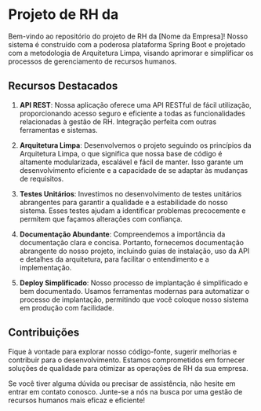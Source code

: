 # Projeto de RH da 

Bem-vindo ao repositório do projeto de RH da [Nome da Empresa]! Nosso sistema é construído com a poderosa plataforma Spring Boot e projetado com a metodologia de Arquitetura Limpa, visando aprimorar e simplificar os processos de gerenciamento de recursos humanos.

## Recursos Destacados

1. **API REST**: Nossa aplicação oferece uma API RESTful de fácil utilização, proporcionando acesso seguro e eficiente a todas as funcionalidades relacionadas à gestão de RH. Integração perfeita com outras ferramentas e sistemas.

2. **Arquitetura Limpa**: Desenvolvemos o projeto seguindo os princípios da Arquitetura Limpa, o que significa que nossa base de código é altamente modularizada, escalável e fácil de manter. Isso garante um desenvolvimento eficiente e a capacidade de se adaptar às mudanças de requisitos.

3. **Testes Unitários**: Investimos no desenvolvimento de testes unitários abrangentes para garantir a qualidade e a estabilidade do nosso sistema. Esses testes ajudam a identificar problemas precocemente e permitem que façamos alterações com confiança.

4. **Documentação Abundante**: Compreendemos a importância da documentação clara e concisa. Portanto, fornecemos documentação abrangente do nosso projeto, incluindo guias de instalação, uso da API e detalhes da arquitetura, para facilitar o entendimento e a implementação.

5. **Deploy Simplificado**: Nosso processo de implantação é simplificado e bem documentado. Usamos ferramentas modernas para automatizar o processo de implantação, permitindo que você coloque nosso sistema em produção com facilidade.

## Contribuições

Fique à vontade para explorar nosso código-fonte, sugerir melhorias e contribuir para o desenvolvimento. Estamos comprometidos em fornecer soluções de qualidade para otimizar as operações de RH da sua empresa.

Se você tiver alguma dúvida ou precisar de assistência, não hesite em entrar em contato conosco. Junte-se a nós na busca por uma gestão de recursos humanos mais eficaz e eficiente!
